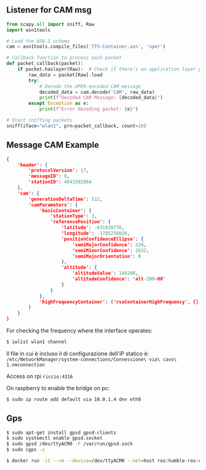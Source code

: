 ## Listener for CAM msg

```python
from scapy.all import sniff, Raw
import asn1tools

# Load the ASN.1 schema
cam = asn1tools.compile_files('ITS-Container.asn', 'uper')

# Callback function to process each packet
def packet_callback(packet):
    if packet.haslayer(Raw):  # Check if there's an application layer payload
        raw_data = packet[Raw].load
        try:
            # Decode the UPER-encoded CAM message
            decoded_data = cam.decode('CAM', raw_data)
            print(f"Decoded CAM Message: {decoded_data}")
        except Exception as e:
            print(f"Error decoding packet: {e}")

# Start sniffing packets
sniff(iface="wlan1", prn=packet_callback, count=10)
```

## Message CAM Example
```json
{
    'header': {
        'protocolVersion': 17, 
        'messageID': 0, 
        'stationID': 4043382864
    }, 
    'cam': {
        'generationDeltaTime': 512, 
        'camParameters': {
            'basicContainer': {
                'stationType': 3, 
                'referencePosition': {
                    'latitude': -631039776, 
                    'longitude': -1705256010, 
                    'positionConfidenceEllipse': {
                        'semiMajorConfidence': 520, 
                        'semiMinorConfidence': 2632, 
                        'semiMajorOrientation': 0
                    }, 
                    'altitude': {
                        'altitudeValue': 149208, 
                        'altitudeConfidence': 'alt-200-00'
                    }
                }
            }, 
            'highFrequencyContainer': ('rsuContainerHighFrequency', {})
        }
    }
}
```
For checking the frequency where the interface operates:
```bash
$ iwlist wlan1 channel
```

Il file in cui è incluso il di configurazione dell'iP statico è: `/etc/NetworkManager/system-connections/Connessione\ via\ cavo\ 1.nmconnection`

Access on rpi `riccio:4316`

On raspberry to enable the bridge on pc:
```bash
$ sudo ip route add default via 10.0.1.4 dev eth0
```
## Gps

```bash
$ sudo apt-get install gpsd gpsd-clients
$ sudo systemctl enable gpsd.socket
$ sudo gpsd /dev/ttyACM0 -F /var/run/gpsd.sock
$ sudo cgps -s
```

```bash
$ docker run -it --rm --device=/dev/ttyACM0 --net=host ros:humble-ros-core
```